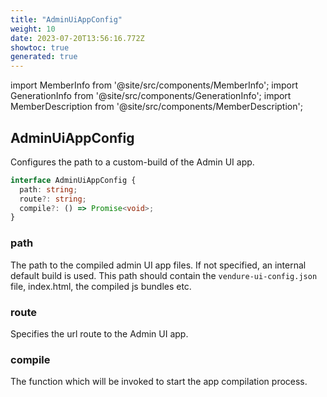 ```yaml
---
title: "AdminUiAppConfig"
weight: 10
date: 2023-07-20T13:56:16.772Z
showtoc: true
generated: true
---
```

<!-- This file was generated from the Vendure source. Do not modify. Instead, re-run the "docs:build" script -->
import MemberInfo from '@site/src/components/MemberInfo';
import GenerationInfo from '@site/src/components/GenerationInfo';
import MemberDescription from '@site/src/components/MemberDescription';


## AdminUiAppConfig

<GenerationInfo sourceFile="packages/common/src/shared-types.ts" sourceLine="331" packageName="@vendure/common" />

Configures the path to a custom-build of the Admin UI app.

```ts title="Signature"
interface AdminUiAppConfig {
  path: string;
  route?: string;
  compile?: () => Promise<void>;
}
```

### path

<MemberInfo kind="property" type="string"   />

The path to the compiled admin UI app files. If not specified, an internal
default build is used. This path should contain the `vendure-ui-config.json` file,
index.html, the compiled js bundles etc.
### route

<MemberInfo kind="property" type="string" default="'admin'"   />

Specifies the url route to the Admin UI app.
### compile

<MemberInfo kind="property" type="() =&#62; Promise&#60;void&#62;"   />

The function which will be invoked to start the app compilation process.
